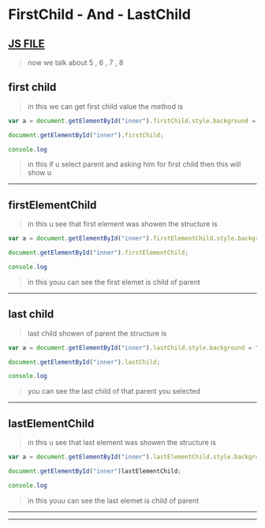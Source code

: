 # FirstChild - And - LastChild
[JS FILE](../JS/70-firstChild-and-LastChild-method.js)
---
> now we talk about 5 , 6 , 7 , 8
## first child
> in this we can get first child value the method is 
```javascript
var a = document.getElementById("inner").firstChild.style.background = "red";

document.getElementById("inner").firstChild;

console.log
```
> in this if u select parent and asking him for first child then this will show u 
---
## firstElementChild
> in this u see that first element was showen the structure is
```javascript
var a = document.getElementById("inner").firstElementChild.style.background = "red";

document.getElementById("inner").firstElementChild;

console.log
```
> in this youu can see the first elemet is child of parent 
---
## last child
> last child showen of parent the structure is
```javascript
var a = document.getElementById("inner").lastChild.style.background = "red";

document.getElementById("inner").lastChild;

console.log
```
> you can see the last child of that parent you selected
---
## lastElementChild
> in this u see that last element was showen the structure is
```javascript
var a = document.getElementById("inner").lastElementChild.style.background = "red";

document.getElementById("inner")lastElementChild;

console.log
```
> in this youu can see the last elemet is child of parent 
---
---
